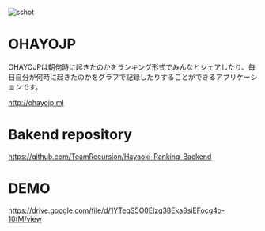 ![sshot](https://user-images.githubusercontent.com/72016706/126886941-7e3c4c7c-e06c-4029-9f95-fd10b1eaba3e.png)
# OHAYOJP
OHAYOJPは朝何時に起きたのかをランキング形式でみんなとシェアしたり、毎日自分が何時に起きたのかをグラフで記録したりすることができるアプリケーションです。

http://ohayojp.ml

# Bakend repository
https://github.com/TeamRecursion/Hayaoki-Ranking-Backend

# DEMO

https://drive.google.com/file/d/1YTeqS5O0EIzq38Eka8siEFocg4o-10tM/view
